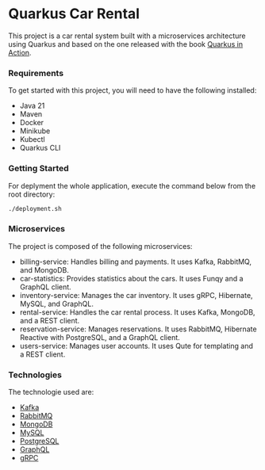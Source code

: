 # Quarkus Car Rental
This project is a car rental system built with a microservices architecture using Quarkus and based on the one released with the book [Quarkus in Action](https://github.com/xstefank/quarkus-in-action).

### Requirements
To get started with this project, you will need to have the following installed:
- Java 21
- Maven
- Docker
- Minikube
- Kubectl
- Quarkus CLI

### Getting Started
For deplyment the whole application, execute the command below from the root directory:
```bash
./deployment.sh
```

### Microservices
The project is composed of the following microservices:
- billing-service: Handles billing and payments. It uses Kafka, RabbitMQ, and MongoDB.
- car-statistics: Provides statistics about the cars. It uses Funqy and a GraphQL client.
- inventory-service: Manages the car inventory. It uses gRPC, Hibernate, MySQL, and GraphQL.
- rental-service: Handles the car rental process. It uses Kafka, MongoDB, and a REST client.
- reservation-service: Manages reservations. It uses RabbitMQ, Hibernate Reactive with PostgreSQL, and a GraphQL client.
- users-service: Manages user accounts. It uses Qute for templating and a REST client.


### Technologies
The technologie used are:
- [Kafka](https://kafka.apache.org/)
- [RabbitMQ](https://www.rabbitmq.com/)
- [MongoDB](https://www.mongodb.com/)
- [MySQL](https://www.mysql.com/)
- [PostgreSQL](https://www.postgresql.org/)
- [GraphQL](https://graphql.org/)
- [gRPC](https://grpc.io/)